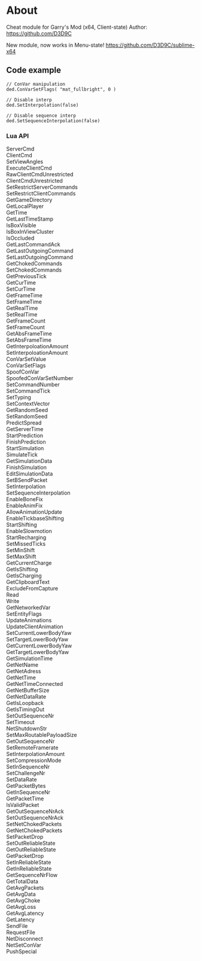 # About
Cheat module for Garry's Mod (x64, Client-state)
Author: https://github.com/D3D9C

New module, now works in Menu-state!
https://github.com/D3D9C/sublime-x64

## Code example
```
// ConVar manipulation
ded.ConVarSetFlags( "mat_fullbright", 0 )

// Disable interp
ded.SetInterpolation(false)

// Disable sequence interp
ded.SetSequenceInterpolation(false)
```

### Lua API
ServerCmd  
ClientCmd  
SetViewAngles  
ExecuteClientCmd  
RawClientCmdUnrestricted  
ClientCmdUnrestricted  
SetRestrictServerCommands  
SetRestrictClientCommands  
GetGameDirectory  
GetLocalPlayer  
GetTime  
GetLastTimeStamp  
IsBoxVisible  
IsBoxInViewCluster  
IsOccluded  
GetLastCommandAck  
GetLastOutgoingCommand  
SetLastOutgoingCommand  
GetChokedCommands  
SetChokedCommands  
GetPreviousTick  
GetCurTime  
SetCurTime  
GetFrameTime  
SetFrameTime  
GetRealTime  
SetRealTime  
GetFrameCount  
SetFrameCount  
GetAbsFrameTime  
SetAbsFrameTime  
GetInterpoloationAmount  
SetInterpoloationAmount  
ConVarSetValue  
ConVarSetFlags  
SpoofConVar  
SpoofedConVarSetNumber  
SetCommandNumber  
SetCommandTick  
SetTyping  
SetContextVector  
GetRandomSeed  
SetRandomSeed  
PredictSpread  
GetServerTime  
StartPrediction  
FinishPrediction  
StartSimulation  
SimulateTick  
GetSimulationData  
FinishSimulation  
EditSimulationData  
SetBSendPacket  
SetInterpolation  
SetSequenceInterpolation  
EnableBoneFix  
EnableAnimFix  
AllowAnimationUpdate  
EnableTickbaseShifting  
StartShifting  
EnableSlowmotion  
StartRecharging  
SetMissedTicks  
SetMinShift  
SetMaxShift  
GetCurrentCharge  
GetIsShifting  
GetIsCharging  
GetClipboardText  
ExcludeFromCapture  
Read  
Write  
GetNetworkedVar  
SetEntityFlags  
UpdateAnimations  
UpdateClientAnimation  
SetCurrentLowerBodyYaw  
SetTargetLowerBodyYaw  
GetCurrentLowerBodyYaw  
GetTargetLowerBodyYaw  
GetSimulationTime  
GetNetName  
GetNetAdress  
GetNetTime  
GetNetTimeConnected  
GetNetBufferSize  
GetNetDataRate  
GetIsLoopback  
GetIsTimingOut  
SetOutSequenceNr  
SetTimeout  
NetShutdownStr  
SetMaxRoutablePayloadSize  
GetOutSequenceNr  
SetRemoteFramerate  
SetInterpolationAmount  
SetCompressionMode  
SetInSequenceNr  
SetChallengeNr  
SetDataRate  
GetPacketBytes  
GetInSequenceNr  
GetPacketTime  
IsValidPacket  
GetOutSequenceNrAck  
SetOutSequenceNrAck  
SetNetChokedPackets  
GetNetChokedPackets  
SetPacketDrop  
SetOutReliableState  
GetOutReliableState  
GetPacketDrop  
SetInReliableState  
GetInReliableState  
GetSequenceNrFlow  
GetTotalData  
GetAvgPackets  
GetAvgData  
GetAvgChoke  
GetAvgLoss  
GetAvgLatency  
GetLatency  
SendFile  
RequestFile  
NetDisconnect  
NetSetConVar  
PushSpecial  
